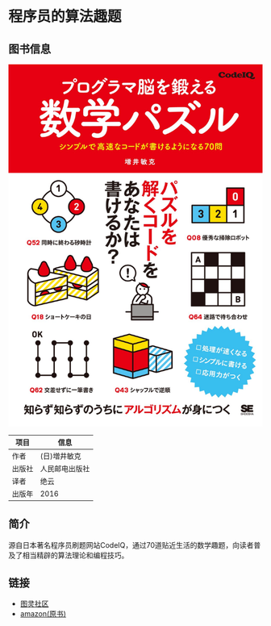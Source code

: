 程序员的算法趣题
==============

## 图书信息

![程序员的算法趣题](./70-math-quizs-for-programmers/cover.jpg)

项目 | 信息
----|----
作者 | (日)増井敏克
出版社 | 人民邮电出版社
译者 | 绝云 
出版年 | 2016

## 简介

源自日本著名程序员刷题网站CodeIQ，通过70道贴近生活的数学趣题，向读者普及了相当精辟的算法理论和编程技巧。

## 链接

* [图灵社区](http://www.ituring.com.cn/book/1814)
* [amazon(原书)](https://www.amazon.co.jp/70/dp/479814245X)
